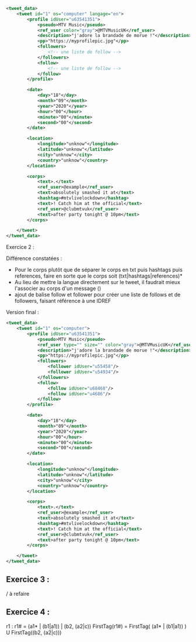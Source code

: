 ```xml
<tweet_data>
    <tweet id="1" os="computer" langage="en">
        <profile idUser="u63541351">
            <pseudo>MTV Music</pseudo>
            <ref_user color="gray">@MTVMusicUK</ref_user>
            <description>"j'adore la brandade de morue !"</description>
            <pp>"https://myprofilepic.jpg"</pp>
            <followers>
                <!-- une liste de follow -->
            </followers>
            <follow>
                <!-- une liste de follow -->
            </follow>
        </profile>

        <date>
            <day>"18"</day>
            <month>"09"</month>
            <year>"2020"</year>
            <hour>"00"</hour>
            <minute>"00"</minute>
            <second>"00"</second>
        </date>

        <location>
            <longitude>"unknow"</longitude>
            <latitude>"unknow"</latitude>
            <city>"unknow"</city>
            <country>"unknow"</country>
        </location>

        <corps>
            <text>.</text>
            <ref_user>@example</ref_user>
            <text>absolutely smashed it at</text>
            <hashtag>#mtvlivelockdown</hashtag>
            <text>! Catch him at the official</text>
            <ref_user>@clubmtvuk</ref_user>
            <text>after party tonight @ 10pm</text>
        </corps>

    </tweet>
</tweet_data>
```

Exercice 2 :

Différence constatées :
- Pour le corps plutôt que de séparer le corps en txt puis hashtags puis references, faire en sorte que le corps soit (txt|hashtags|references)*
- Au lieu de mettre la langue directement sur le tweet, il faudrait mieux l'associer au corps d'un message (<corps>)
- ajout de balise follow et follower pour créer une liste de follows et de followers, faisant référence à une IDREF

Version final :
```xml
<tweet_data>
    <tweet id="1" os="computer">
        <profile idUser="u63541351">
            <pseudo>MTV Music</pseudo>
            <ref_user type="" size="" color="gray">@MTVMusicUK</ref_user>
            <description>"j'adore la brandade de morue !"</description>
            <pp>"https://myprofilepic.jpg"</pp>
            <followers>
                <follower idUser="u55458"/>
                <follower idUser="u54934"/>
            </followers>
            <follow>
                <follow idUser="u68468"/>
                <follow idUser="u4686"/>
            </follow>
        </profile>

        <date>
            <day>"18"</day>
            <month>"09"</month>
            <year>"2020"</year>
            <hour>"00"</hour>
            <minute>"00"</minute>
            <second>"00"</second>
        </date>

        <location>
            <longitude>"unknow"</longitude>
            <latitude>"unknow"</latitude>
            <city>"unknow"</city>
            <country>"unknow"</country>
        </location>

        <corps>
            <text>.</text>
            <ref_user>@example</ref_user>
            <text>absolutely smashed it at</text>
            <hashtag>#mtvlivelockdown</hashtag>
            <text>! Catch him at the official</text>
            <ref_user>@clubmtvuk</ref_user>
            <text>after party tonight @ 10pm</text>
        </corps>

    </tweet>
</tweet_data>
```

## Exercice 3 : 
/ à refaire

## Exercice 4 : 
r1 :
r1# = (a1* | (b1|a1)) | (b2, (a2|c))
FirstTag(r1#) = FirstTag( (a1* | (b1|a1)) ) U FirstTag((b2, (a2|c)))
